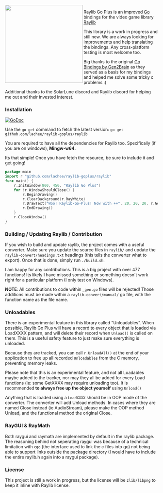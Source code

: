 
<img align="left" src="https://github.com/Lachee/raylib-goplus/raw/master/logo/raylib_goplus_256x256.png" width=256>

Raylib Go Plus is an improved [Go]([https://golang.org/](https://golang.org/)) bindings for the video game library [Raylib](https://raylib.com/)

This library is a work in progress and still new. We are always looking for improvements and help translating the bindings. Any cross-platform testing is most welcome too.

Big thanks to the original [Go Bindings by Gen2Brain](https://github.com/gen2brain/raylib-go) as they served as a basis for my bindings and helped me solve some tricky c problems :)

Additional thanks to the SolarLune discord and Raylib discord for helping me out and their invested interest.


### Installation
[![GoDoc](https://godoc.org/github.com/Lachee/raylib-goplus/raylib?status.svg)](https://godoc.org/github.com/Lachee/raylib-goplus/raylib)

Use the `go get` command to fetch the latest version:
`go get github.com/lachee/raylib-goplus/raylib`

You are required to have all the dependencies for Raylib too. Specifically (if you are on windows), **Mingw-w64**.

Its that simple! Once you have fetch the resource, be sure to include it and get going!

```go
package main
import r "github.com/lachee/raylib-goplus/raylib"
func main() {
	r.InitWindow(800, 450, "Raylib Go Plus")
	for !r.WindowShouldClose() {
		r.BeginDrawing()
		r.ClearBackground(r.RayWhite)
		r.DrawText("Woo! Raylib-Go-Plus! Now with ++", 20, 20, 20, r.GopherBlue)
		r.EndDrawing()
	}
	r.CloseWindow()
}
```

### Building / Updating Raylib / Contribution
If you wish to build and update raylib, the project comes with a useful converter.
Make sure you update the source files in `raylib/` and update the `raylib-convert/headings.txt` headings (this tells the converter what to export). Once that is done, simply run `./build.sh`.

I am happy for any contributions. This is a big project with over 477 functions! Its likely I have missed something or something doesn't work right for a particular platform (I only test on Windows).

**NOTE**: All contributions to code within  `_gen.go` files will be rejected!
Those additions must be made within a `raylib-convert/manual/` go file, with the function name as the file name.

### Unloadables
There is an experimental feature in this library called "Unloadables". When possible, Raylib Go Plus will have a record to every object that is loaded via LoadXXXX pattern, and will delete their record when `Unload()` is called on them. This is a useful safety feature to just make sure everything is unloaded.

Because they are tracked, you can call `r.UnloadAll()` at the end of your application to free up all recorded `Unloadables` from the C memory, preventing memory leaks.

Please note that this is an experimental feature, and not all Loadables maybe added to the tracker, nor may they all be added for every Load functions (ie: some GetXXXX may require unloading too). It is recommended **to always free up the object yourself** using `Unload()`

Anything that is loaded using a `LoadXXXX` should be in OOP mode of the converter. The converter will add Unload methods. In cases where they are named Close instead (ie AudioStream), please make the OOP method Unload, and the functional method the original Close.

### RayGUI & RayMath
Both raygui and raymath are implemented by default in the raylib package. The reasoning behind not seperating raygui was because of a technical limitation with `cgo` (the interface used to link the c files into go) not being able to support links outside the package directory (I would have to include the entire raylib.h again into a raygui package).

### License
This project is still a work in progress, but the license will be `zlib/libpng` to keep it inline with Raylib license.
